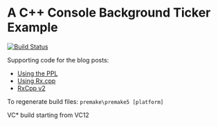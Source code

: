 # A C++ Console Background Ticker Example #

[![Build Status](https://travis-ci.org/d-led/ticker.svg?branch=master)](https://travis-ci.org/d-led/ticker)

Supporting code for the blog posts:

- [Using the PPL](http://ledentsov.de/2013/03/01/a-background-ticker-now-in-cplusplus-with-ppl/)
- [Using Rx.cpp](http://ledentsov.de/2014/06/22/rxcpp-cplusplus-background-ticker-easy/)
- [RxCpp v2](http://ledentsov.de/2015/05/15/rxcpp-2-background-ticker/)

To regenerate build files: `premake\premake5 [platform]`

VC* build starting from VC12
